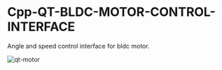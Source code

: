 # Cpp-QT-BLDC-MOTOR-CONTROL-INTERFACE

Angle and speed control interface for bldc motor.


![qt-motor](https://user-images.githubusercontent.com/60985286/179828709-2af228d3-20b1-4244-ba5a-d4c13b39db75.png)

